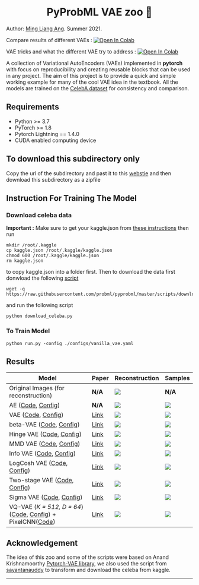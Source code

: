 <h1 align="center">
  <b>PyProbML VAE zoo 🐘 </b><br>
</h1>

Author: 
  <a href="https://github.com/Neoanarika">Ming Liang Ang</a>. Summer 2021.
    <p>
  
Compare results of different VAEs : <a href= "https://colab.research.google.com/github/probml/probml-notebooks/blob/main/notebooks/vae_compare_results.ipynb" target="_parent"><img src="https://colab.research.google.com/assets/colab-badge.svg" alt="Open In Colab"/></a>

VAE tricks and what the different VAE try to address : <a href="https://colab.research.google.com/github/probml/probml-notebooks/blob/main/notebooks/vae_tricks.ipynb" target="_parent"><img src="https://colab.research.google.com/assets/colab-badge.svg" alt="Open In Colab"/></a>

A collection of Variational AutoEncoders (VAEs) implemented in **pytorch** with focus on reproducibility and creating reusable blocks that can be used in any project. The aim of this project is to provide
a quick and simple working example for many of the cool VAE idea in the textbook. All the models are trained on the [CelebA dataset](http://mmlab.ie.cuhk.edu.hk/projects/CelebA.html)
for consistency and comparison. 

## Requirements
- Python >= 3.7
- PyTorch >= 1.8
- Pytorch Lightning  == 1.4.0
- CUDA enabled computing device

## To download this subdirectory only 

Copy the url of the subdirectory and past it to this [webstie](https://download-directory.github.io) and then download this subdirectory as a zipfile

## Instruction For Training The Model

### Download celeba data

**Important :** Make sure to get your kaggle.json from [these instructions](https://github.com/Kaggle/kaggle-api#api-credentials) then run 
```
mkdir /root/.kaggle 
cp kaggle.json /root/.kaggle/kaggle.json
chmod 600 /root/.kaggle/kaggle.json
rm kaggle.json
```

to copy kaggle.json into a folder first. Then to download the data first donwload the following [script](https://github.com/probml/pyprobml/blob/master/scripts/download_celeba.py)
```
wget -q https://raw.githubusercontent.com/probml/pyprobml/master/scripts/download_celeba.py
```
and run the following script
```
python download_celeba.py
```

### To Train Model

```
python run.py -config ./configs/vanilla_vae.yaml
```

## Results

| Model                                                                  | Paper                                            |Reconstruction | Samples |
|------------------------------------------------------------------------|--------------------------------------------------|---------------|---------|
| Original Images (for reconstruction)                                   |**N/A**                                           |    ![][1]     | **N/A** |
| AE ([Code][ae_code], [Config][ae_config])                              |**N/A**                                           |    ![][18]     | ![][19] |
| VAE ([Code][vae_code], [Config][vae_config])                           |[Link](https://arxiv.org/abs/1312.6114)           |    ![][2]     | ![][10] |
| beta-VAE ([Code][beta_vae_code], [Config][beta_vae_config])            |[Link](https://openreview.net/pdf?id=Sy2fzU9gl)    |    ![][20]     | ![][21] |
| Hinge VAE ([Code][hingevae_code], [Config][hingevae_config])           |[Link](https://arxiv.org/abs/1606.04934)          |    ![][3]     | ![][11] |
| MMD VAE ([Code][mmdvae_code], [Config][mmdvae_config])                 |[Link](https://arxiv.org/abs/1706.02262)          |    ![][4]     | ![][12] |
| Info VAE   ([Code][infovae_code], [Config][infovae_config])            |[Link](https://arxiv.org/abs/1706.02262)          |    ![][5]     | ![][13] |
| LogCosh VAE   ([Code][logcoshvae_code], [Config][logcoshvae_config])   |[Link](https://openreview.net/forum?id=rkglvsC9Ym)|    ![][6]     | ![][14] |
| Two-stage VAE   ([Code][twostage_code], [Config][twostage_config])     |[Link](https://arxiv.org/abs/1903.05789)          |    ![][7]     | ![][15] |
| Sigma VAE   ([Code][sigma_code], [Config][sigma_config])               |[Link](https://arxiv.org/abs/2006.13202)          |    ![][8]     | ![][16] |
| VQ-VAE (*K = 512, D = 64*) ([Code][vqvae_code], [Config][vqvae_config]) + PixelCNN([Code][pixelCNN_code]) |[Link](https://arxiv.org/abs/1711.00937)          |    ![][9]     | ![][17] |

## Acknowledgement

The idea of this zoo and some of the scripts were based on Anand Krishnamoorthy [Pytorch-VAE library](https://github.com/AntixK/PyTorch-VAE), we also used the script from [sayantanauddy](https://github.com/sayantanauddy/vae_lightning) to transform and download the celeba from kaggle. 

-----------

[ae_code]: https://github.com/probml/pyprobml/blob/master/vae/models/vanilla_ae.py
[vae_code]: https://github.com/probml/pyprobml/blob/master/vae/models/vanilla_vae.py
[mmdvae_code]: https://github.com/probml/pyprobml/blob/master/vae/models/mmd_vae.py
[hingevae_code]: https://github.com/probml/pyprobml/blob/master/vae/models/hinge_vae.py
[logcoshvae_code]: https://github.com/probml/pyprobml/blob/master/vae/models/logcosh_vae.py
[infovae_code]: https://github.com/probml/pyprobml/blob/master/vae/models/info_vae.py
[vqvae_code]: https://github.com/probml/pyprobml/blob/master/vae/models/vq_vae.py
[twostage_code]: https://github.com/probml/pyprobml/blob/master/vae/models/two_stage_vae.py
[sigma_code]: https://github.com/probml/pyprobml/blob/master/vae/models/sigma_vae.py
[pixelCNN_code]: https://github.com/probml/pyprobml/blob/master/vae/models/sigma_vae.py
[beta_vae_code]: https://github.com/probml/pyprobml/blob/master/vae/models/beta_vae.py

[ae_config]: https://github.com/probml/pyprobml/blob/master/vae/configs/vanilla_ae.yaml
[vae_config]: https://github.com/probml/pyprobml/blob/master/vae/configs/vanilla_vae.yaml
[logcoshvae_config]: https://github.com/probml/pyprobml/blob/master/vae/configs/logcosh_vae.yaml
[infovae_config]: https://github.com/probml/pyprobml/blob/master/vae/configs/info_vae.yaml
[vqvae_config]: https://github.com/probml/pyprobml/blob/master/vae/configs/vq_vae.yaml
[mmdvae_config]: https://github.com/probml/pyprobml/blob/master/vae/configs/mmd_vae.yaml
[hingevae_config]: https://github.com/probml/pyprobml/blob/master/vae/configs/hinge_vae.yaml
[twostage_config]: https://github.com/probml/pyprobml/blob/master/vae/configs/two_stage_vae.yaml
[sigma_config]: https://github.com/probml/pyprobml/blob/master/vae/configs/sigma_vae.yaml
[beta_vae_config]: https://github.com/probml/pyprobml/blob/master/vae/configs/beta_vae.yaml

[1]: https://github.com/probml/pyprobml/blob/master/vae/assets/original.png
[2]: https://github.com/probml/pyprobml/blob/master/vae/assets/vanilla_vae_recon.png
[3]: https://github.com/probml/pyprobml/blob/master/vae/assets/hinge_vae_recon.png
[4]: https://github.com/probml/pyprobml/blob/master/vae/assets/mmd_vae_recon.png
[5]: https://github.com/probml/pyprobml/blob/master/vae/assets/info_vae_recon.png
[6]: https://github.com/probml/pyprobml/blob/master/vae/assets/logcosh_vae_recon.png
[7]: https://github.com/probml/pyprobml/blob/master/vae/assets/two_stage_vae_recon.png
[8]: https://github.com/probml/pyprobml/blob/master/vae/assets/sigma_vae_recon.png
[9]: https://github.com/probml/pyprobml/blob/master/vae/assets/vq_vae_recon.png
[10]: https://github.com/probml/pyprobml/blob/master/vae/assets/vanilla_vae_samples.png
[11]: https://github.com/probml/pyprobml/blob/master/vae/assets/hinge_vae_samples.png
[12]: https://github.com/probml/pyprobml/blob/master/vae/assets/mmd_vae_samples.png
[13]: https://github.com/probml/pyprobml/blob/master/vae/assets/info_vae_samples.png
[14]: https://github.com/probml/pyprobml/blob/master/vae/assets/logcosh_vae_samples.png
[15]: https://github.com/probml/pyprobml/blob/master/vae/assets/two_stage_vae_samples.png
[16]: https://github.com/probml/pyprobml/blob/master/vae/assets/sigma_vae_samples.png
[17]: https://github.com/probml/pyprobml/blob/master/vae/assets/vq_vae_samples.png
[18]: https://github.com/probml/pyprobml/blob/master/vae/assets/vanilla_ae_recon.png
[19]: https://github.com/probml/pyprobml/blob/master/vae/assets/vanilla_ae_samples.png
[20]: https://github.com/probml/pyprobml/blob/master/vae/assets/beta_vae_recon.png
[21]: https://github.com/probml/pyprobml/blob/master/vae/assets/beta_vae_samples.png
